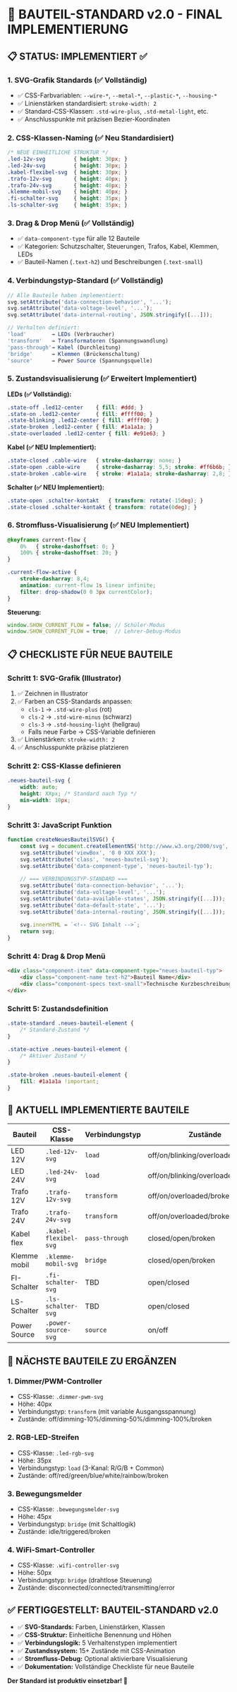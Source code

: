# 🔧 BAUTEIL-STANDARD v2.0 - FINAL IMPLEMENTIERUNG

## 📋 **STATUS: IMPLEMENTIERT ✅**

### **1. SVG-Grafik Standards (✅ Vollständig)**
- ✅ CSS-Farbvariablen: `--wire-*`, `--metal-*`, `--plastic-*`, `--housing-*`
- ✅ Linienstärken standardisiert: `stroke-width: 2`
- ✅ Standard-CSS-Klassen: `.std-wire-plus`, `.std-metal-light`, etc.
- ✅ Anschlusspunkte mit präzisen Bezier-Koordinaten

### **2. CSS-Klassen-Naming (✅ Neu Standardisiert)**
```css
/* NEUE EINHEITLICHE STRUKTUR */
.led-12v-svg         { height: 30px; }
.led-24v-svg         { height: 30px; }
.kabel-flexibel-svg  { height: 30px; }
.trafo-12v-svg       { height: 40px; }
.trafo-24v-svg       { height: 40px; }
.klemme-mobil-svg    { height: 40px; }
.fi-schalter-svg     { height: 35px; }
.ls-schalter-svg     { height: 35px; }
```

### **3. Drag & Drop Menü (✅ Vollständig)**
- ✅ `data-component-type` für alle 12 Bauteile
- ✅ Kategorien: Schutzschalter, Steuerungen, Trafos, Kabel, Klemmen, LEDs
- ✅ Bauteil-Namen (`.text-h2`) und Beschreibungen (`.text-small`)

### **4. Verbindungstyp-Standard (✅ Vollständig)**
```javascript
// Alle Bauteile haben implementiert:
svg.setAttribute('data-connection-behavior', '...');
svg.setAttribute('data-voltage-level', '...');
svg.setAttribute('data-internal-routing', JSON.stringify([...]));

// Verhalten definiert:
'load'        → LEDs (Verbraucher)
'transform'   → Transformatoren (Spannungswandlung)
'pass-through'→ Kabel (Durchleitung)
'bridge'      → Klemmen (Brückenschaltung)
'source'      → Power Source (Spannungsquelle)
```

### **5. Zustandsvisualisierung (✅ Erweitert Implementiert)**

**LEDs (✅ Vollständig):**
```css
.state-off .led12-center    { fill: #ddd; }
.state-on .led12-center     { fill: #ffff00; }
.state-blinking .led12-center { fill: #ffff00; }
.state-broken .led12-center { fill: #1a1a1a; }
.state-overloaded .led12-center { fill: #e91e63; }
```

**Kabel (✅ NEU Implementiert):**
```css
.state-closed .cable-wire   { stroke-dasharray: none; }
.state-open .cable-wire     { stroke-dasharray: 5,5; stroke: #ff6b6b; }
.state-broken .cable-wire   { stroke: #1a1a1a; stroke-dasharray: 2,8; }
```

**Schalter (✅ NEU Implementiert):**
```css
.state-open .schalter-kontakt   { transform: rotate(-15deg); }
.state-closed .schalter-kontakt { transform: rotate(0deg); }
```

### **6. Stromfluss-Visualisierung (✅ NEU Implementiert)**
```css
@keyframes current-flow {
    0%   { stroke-dashoffset: 0; }
    100% { stroke-dashoffset: 20; }
}

.current-flow-active {
    stroke-dasharray: 8,4;
    animation: current-flow 1s linear infinite;
    filter: drop-shadow(0 0 3px currentColor);
}
```

**Steuerung:**
```javascript
window.SHOW_CURRENT_FLOW = false; // Schüler-Modus
window.SHOW_CURRENT_FLOW = true;  // Lehrer-Debug-Modus
```

## 📋 **CHECKLISTE FÜR NEUE BAUTEILE**

### **Schritt 1: SVG-Grafik (Illustrator)**
1. ✅ Zeichnen in Illustrator
2. ✅ Farben an CSS-Standards anpassen:
   - `cls-1` → `.std-wire-plus` (rot)
   - `cls-2` → `.std-wire-minus` (schwarz)  
   - `cls-3` → `.std-housing-light` (hellgrau)
   - Falls neue Farbe → CSS-Variable definieren
3. ✅ Linienstärken: `stroke-width: 2`
4. ✅ Anschlusspunkte präzise platzieren

### **Schritt 2: CSS-Klasse definieren**
```css
.neues-bauteil-svg {
    width: auto;
    height: XXpx; /* Standard nach Typ */
    min-width: 10px;
}
```

### **Schritt 3: JavaScript Funktion**
```javascript
function createNeuesBauteilSVG() {
    const svg = document.createElementNS('http://www.w3.org/2000/svg', 'svg');
    svg.setAttribute('viewBox', '0 0 XXX XXX');
    svg.setAttribute('class', 'neues-bauteil-svg');
    svg.setAttribute('data-component-type', 'neues-bauteil-typ');
    
    // === VERBINDUNGSTYP-STANDARD ===
    svg.setAttribute('data-connection-behavior', '...');
    svg.setAttribute('data-voltage-level', '...');
    svg.setAttribute('data-available-states', JSON.stringify([...]));
    svg.setAttribute('data-default-state', '...');
    svg.setAttribute('data-internal-routing', JSON.stringify([...]));
    
    svg.innerHTML = `<!-- SVG Inhalt -->`;
    return svg;
}
```

### **Schritt 4: Drag & Drop Menü**
```html
<div class="component-item" data-component-type="neues-bauteil-typ">
    <div class="component-name text-h2">Bauteil Name</div>
    <div class="component-specs text-small">Technische Kurzbeschreibung</div>
</div>
```

### **Schritt 5: Zustandsdefinition**
```css
.state-standard .neues-bauteil-element {
    /* Standard-Zustand */
}

.state-active .neues-bauteil-element {
    /* Aktiver Zustand */
}

.state-broken .neues-bauteil-element {
    fill: #1a1a1a !important;
}
```

## 🎯 **AKTUELL IMPLEMENTIERTE BAUTEILE**

| Bauteil | CSS-Klasse | Verbindungstyp | Zustände | Status |
|---------|------------|----------------|----------|--------|
| LED 12V | `.led-12v-svg` | `load` | off/on/blinking/overloaded/broken | ✅ |
| LED 24V | `.led-24v-svg` | `load` | off/on/blinking/overloaded/broken | ✅ |
| Trafo 12V | `.trafo-12v-svg` | `transform` | off/on/overloaded/broken | ✅ |
| Trafo 24V | `.trafo-24v-svg` | `transform` | off/on/overloaded/broken | ✅ |
| Kabel flex | `.kabel-flexibel-svg` | `pass-through` | closed/open/broken | ✅ |
| Klemme mobil | `.klemme-mobil-svg` | `bridge` | closed/open/broken | ✅ |
| FI-Schalter | `.fi-schalter-svg` | TBD | open/closed | ⏳ |
| LS-Schalter | `.ls-schalter-svg` | TBD | open/closed | ⏳ |
| Power Source | `.power-source-svg` | `source` | on/off | ✅ |

## 🚀 **NÄCHSTE BAUTEILE ZU ERGÄNZEN**

### **1. Dimmer/PWM-Controller**
- CSS-Klasse: `.dimmer-pwm-svg`
- Höhe: 40px
- Verbindungstyp: `transform` (mit variable Ausgangsspannung)
- Zustände: off/dimming-10%/dimming-50%/dimming-100%/broken

### **2. RGB-LED-Streifen**
- CSS-Klasse: `.led-rgb-svg`
- Höhe: 35px
- Verbindungstyp: `load` (3-Kanal: R/G/B + Common)
- Zustände: off/red/green/blue/white/rainbow/broken

### **3. Bewegungsmelder**
- CSS-Klasse: `.bewegungsmelder-svg`
- Höhe: 45px
- Verbindungstyp: `bridge` (mit Schaltlogik)
- Zustände: idle/triggered/broken

### **4. WiFi-Smart-Controller**
- CSS-Klasse: `.wifi-controller-svg`
- Höhe: 50px
- Verbindungstyp: `bridge` (drahtlose Steuerung)
- Zustände: disconnected/connected/transmitting/error

## ✅ **FERTIGGESTELLT: BAUTEIL-STANDARD v2.0**

- ✅ **SVG-Standards:** Farben, Linienstärken, Klassen
- ✅ **CSS-Struktur:** Einheitliche Benennung und Höhen
- ✅ **Verbindungslogik:** 5 Verhaltenstypen implementiert
- ✅ **Zustandssystem:** 15+ Zustände mit CSS-Animation
- ✅ **Stromfluss-Debug:** Optional aktivierbare Visualisierung
- ✅ **Dokumentation:** Vollständige Checkliste für neue Bauteile

**Der Standard ist produktiv einsetzbar! 🎉**